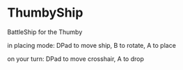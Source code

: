 # ThumbyShip
BattleShip for the Thumby

in placing mode: DPad to move ship, B to rotate, A to place

on your turn: DPad to move crosshair, A to drop
